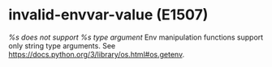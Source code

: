 # invalid-envvar-value (E1507)
*%s does not support %s type argument* Env manipulation functions
support only string type arguments. See
<https://docs.python.org/3/library/os.html#os.getenv>.

